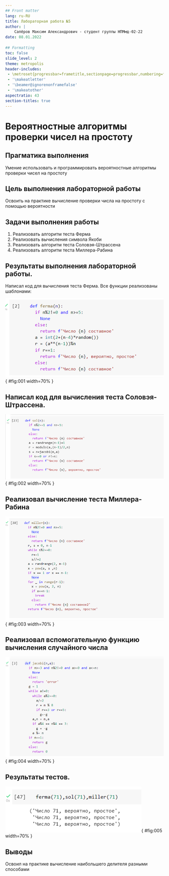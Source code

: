 ```yaml
---
## Front matter
lang: ru-RU
title: Лабораторная работа №5
author: |
	Сапёров Максим Александрович - студент группы НПМмд-02-22
date: 08.01.2022

## Formatting
toc: false
slide_level: 2
theme: metropolis
header-includes:
 - \metroset{progressbar=frametitle,sectionpage=progressbar,numbering=fraction}
 - '\makeatletter'
 - '\beamer@ignorenonframefalse'
 - '\makeatother'
aspectratio: 43
section-titles: true
---
```


# Вероятностные алгоритмы проверки чисел на простоту

## Прагматика выполнения

Умение использовать и программировать вероятностные алгоритмы проверки чисел на простоту

## Цель выполнения лабораторной работы

Освоить на практике вычисление проверки числа на простоту с помощью вероятности

## Задачи выполнения работы

1. Реализовать алгоритм теста Ферма
2. Реализовать вычисления символа Якоби
3. Реализовать алгоритм  теста Соловэя-Штрассена
4. Реализовать алгоритм теста Миллера-Рабина

## Результаты выполнения лабораторной работы.
Написал код для вычисления теста Ферма. Все функции реализованы шаблонами:

![Функция теста Ферма](image/1.png){ #fig:001 width=70% }

## Написал код для вычисления теста Соловэя-Штрассена.

![Функция теста Соловэя-Штрассена](image/2.png){ #fig:002 width=70% }

## Реализовал вычисление теста Миллера-Рабина

![тест Миллера-Рабина](image/3.png){ #fig:003 width=70% }

## Реализовал вспомогательную функцию вычисления случайного числа

![Вспомогательная функция вычисления случайного числа](image/4.png){ #fig:004 width=70% }

## Результаты тестов.

![Результаты тестов](image/5.png){ #fig:005 width=70% }

## Выводы

Освоил на практике вычисление наибольшего делителя разными способами
